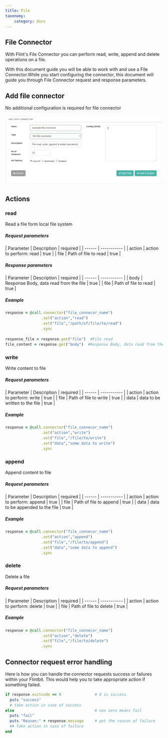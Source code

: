 ```yaml
---
title: File
taxonomy:
    category: docs
---
```

## File Connector

With Flint's File Connector you can perform read, write, append and delete operations on a file.

With this document guide you will be able to work with and use a File Connector.While you start configuring the connector, this document will guide you through File Connector request and response parameters.


## Add file connector
No additional configuration is required for file connector

![add_file_connector](add-file-conn.png)

## Actions

### read
Read a file form local file system

##### Request parameters

| Parameter | Description | required |
| ------ | ----------- |
| action | action to perform: read | true |
| file | Path of file to read | true |

##### Response parameters

| Parameter | Description | required |
| ------ | ----------- |
| body | Response Body, data read from the file | true |
| file | Path of file to read | true |

##### Example
``` ruby
response = @call.connector("file_connecor_name")
                .set("action","read")
                .set("file","/path/of/file/to/read")
                .sync

response_file = response.get("file")  #File read
file_content = response.get("body")  #Response Body, data read from the file
```


### write
Write content to file

##### Request parameters
| Parameter | Description | required |
| ------ | ----------- |
| action | action to perform: write | true |
| file | Path of file to write | true |
| data | data to be written to the file | true |

##### Example
``` ruby
response = @call.connector("file_connecor_name")
                .set("action","write")
                .set("file","/file/to/write")
                .set("data","some data to write")
                .sync

```
### append
Append content to file

##### Request parameters

| Parameter | Description | required |
| ------ | ----------- |
| action | action to perform: append | true |
| file | Path of file to append | true |
| data | data to be appended to the file | true |

##### Example
``` ruby
response = @call.connector("file_connecor_name")
                .set("action","append")
                .set("file","/file/to/append")
                .set("data","some data to append")
                .sync

```

### delete
Delete a file

##### Request parameters

| Parameter | Description | required |
| ------ | ----------- |
| action | action to perform: delete | true |
| file | Path of file to delete | true |

##### Example

``` ruby
response = @call.connector("file_connecor_name")
                .set("action","delete")
                .set("file","/file/to/delete")
                .sync

```

## Connector request error handling
Here is how you can handle the connector requests success or failures within your Flintbit. This would help you to take appropriate action if something failed.

``` ruby
if response.exitcode == 0               # 0 is success.
  puts "success"
  # take action in case of success
else                                    # non zero means fail
  puts "fail"
  puts "Reason:" + response.message     # get the reason of failure
  ## Take action in case of failure
end

```

